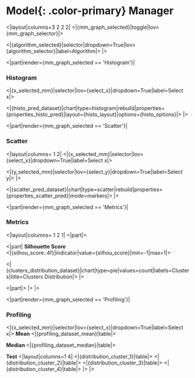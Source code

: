 # **Model**{: .color-primary} Manager

<|layout|columns=3 2 2 2|
<|{mm_graph_selected}|toggle|lov={mm_graph_selector}|>

<|{algorithm_selected}|selector|dropdown=True|lov={algorithm_selector}|label=Algorithm|>
|>

<|part|render={mm_graph_selected == 'Histogram'}|
### Histogram
<|{x_selected_mm}|selector|lov={select_x}|dropdown=True|label=Select x|>

<|{histo_pred_dataset}|chart|type=histogram|rebuild|properties={properties_histo_pred}|layout={histo_layout}|options={histo_options}|>
|>

<|part|render={mm_graph_selected == 'Scatter'}|
### Scatter
<|layout|columns= 1 2|
<|{x_selected_mm}|selector|lov={select_x}|dropdown=True|label=Select x|>

<|{y_selected_mm}|selector|lov={select_y}|dropdown=True|label=Select y|>
|>

<|{scatter_pred_dataset}|chart|type=scatter|rebuild|properties={properties_scatter_pred}|mode=markers|>
|>

<|part|render={mm_graph_selected == 'Metrics'}|
### Metrics
<|layout|columns= 1 2 1|
<|part|>

<|part|
**Silhouette Score**
<br/>
<|{silhou_score:.4f}|indicator|value={silhou_score}|min=-1|max=1|>

<|{clusters_distribution_dataset}|chart|type=pie|values=count|labels=Clusters|title=Clusters Distribution|>
|>

<|part|>
|>
|>

<|part|render={mm_graph_selected == 'Profiling'}|
### Profiling
<|{x_selected_mm}|selector|lov={select_x}|dropdown=True|label=Select x|>
**Mean**
<|{profiling_dataset_mean}|table|>

**Median**
<|{profiling_dataset_median}|table|>

**Test**
<|layout|columns=1 4|
<|{distribution_cluster_1}|table|>
<|{distribution_cluster_2}|table|>
<|{distribution_cluster_3}|table|>
<|{distribution_cluster_4}|table|>
|>
|>